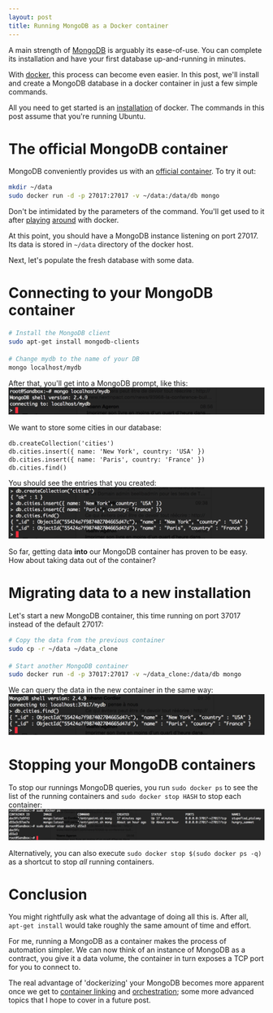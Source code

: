 ```yaml
---
layout: post
title: Running MongoDB as a Docker container
---
```


A main strength of [MongoDB](https://www.mongodb.org/) is arguably its ease-of-use. You can complete its installation and have your first database up-and-running in minutes. 

With [docker](https://www.docker.com/), this process can become even easier. In this post, we'll install and create a MongoDB database in a docker container in just a few simple commands. 

All you need to get started is an [installation](https://docs.docker.com/installation/#installation) of docker. The commands in this post assume that you're running Ubuntu.

# The official MongoDB container

MongoDB conveniently provides us with an [official container](https://registry.hub.docker.com/_/mongo/). To try it out:

```bash
mkdir ~/data
sudo docker run -d -p 27017:27017 -v ~/data:/data/db mongo
```

Don't be intimidated by the parameters of the command. You'll get used to it after [playing](https://docs.docker.com/userguide/dockervolumes/) [around](http://docs.docker.com/userguide/usingdocker/) with docker.

At this point, you should have a MongoDB instance listening on port 27017. Its data is stored in `~/data` directory of the docker host.

Next, let's populate the fresh database with some data.

# Connecting to your MongoDB container
```bash
# Install the MongoDB client
sudo apt-get install mongodb-clients

# Change mydb to the name of your DB
mongo localhost/mydb
```
After that, you'll get into a MongoDB prompt, like this:
![MongoDB client](/public/imgs/mongodb_client.png)

We want to store some cities in our database:

```
db.createCollection('cities')
db.cities.insert({ name: 'New York', country: 'USA' })
db.cities.insert({ name: 'Paris', country: 'France' })
db.cities.find()
```

You should see the entries that you created:
![MongoDB city query](/public/imgs/mongodb_cities.png)

So far, getting data **into** our MongoDB container has proven to be easy. How about taking data out of the container?

# Migrating data to a new installation
Let's start a new MongoDB container, this time running on port 37017 instead of the default 27017:

```bash
# Copy the data from the previous container
sudo cp -r ~/data ~/data_clone

# Start another MongoDB container
sudo docker run -d -p 37017:27017 -v ~/data_clone:/data/db mongo
```

We can query the data in the new container in the same way:
![MongoDB container on port 37017](/public/imgs/mongodb_verification.png)

# Stopping your MongoDB containers

To stop our runnings MongoDB queries, you run `sudo docker ps` to see the list of the running containers and `sudo docker stop HASH` to stop each container:
![docker ps and docker rm commands](/public/imgs/mongodb_docker_rm.png)

Alternatively, you can also execute `sudo docker stop $(sudo docker ps -q)` as a shortcut to stop *all* running containers.


# Conclusion

You might rightfully ask what the advantage of doing all this is. After all, `apt-get install` would take roughly the same amount of time and effort.

For me, running a MongoDB as a container makes the process of automation simpler. We can now think of an instance of MongoDB as a contract, you give it a data volume, the container in turn exposes a TCP port for you to connect to.

The real advantage of 'dockerizing' your MongoDB becomes more apparent once we get to [container linking](https://docs.docker.com/userguide/dockerlinks/) and [orchestration](http://kubernetes.io/); some more advanced topics that I hope to cover in a future post.
